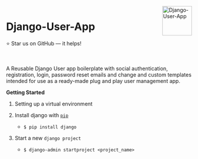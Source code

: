 <a href="#">
    <img src="https://img.icons8.com/color/48/000000/django.png" alt="Django-User-App" title="Django-User-App" align="right" height="80" />
</a>

Django-User-App
<br>
======================

:star: Star us on GitHub — it helps!

<br>

A Reusable Django User app boilerplate with social authentication, registration, login, password reset emails and change and custom templates intended for use as a ready-made plug and play user management app.


**Getting Started**

1. Setting up a virtual environment

2. Install django with [`pip`](https://pypi.org/project/django/)
    + `$ pip install django`
    
3. Start a new `django project`
    + `$ django-admin startproject <project_name>`
